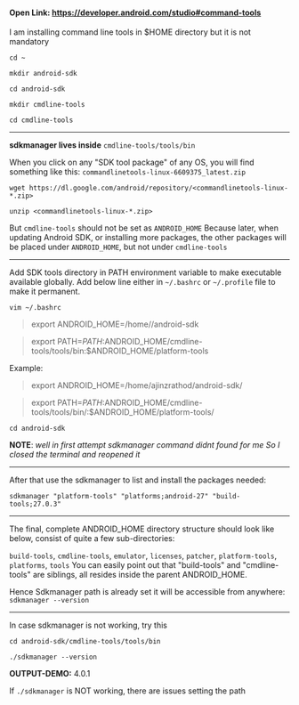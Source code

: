 #### Open Link: https://developer.android.com/studio#command-tools

I am installing command line tools in $HOME directory but it is not mandatory

`cd ~`

`mkdir android-sdk`

`cd android-sdk`

`mkdir cmdline-tools`

`cd cmdline-tools`

---------------------------
**sdkmanager lives inside** `cmdline-tools/tools/bin`


When you click on any "SDK tool package" of any OS,
you will find something like this:
`commandlinetools-linux-6609375_latest.zip`

`wget https://dl.google.com/android/repository/<commandlinetools-linux-*.zip>`

`unzip <commandlinetools-linux-*.zip>`


But `cmdline-tools` should not be set as `ANDROID_HOME`
Because later, when updating Android SDK, or installing more packages,
the other packages will be placed under `ANDROID_HOME`, but not under `cmdline-tools`


---------------------------
Add SDK tools directory in PATH environment variable to make executable available globally.
Add below line either in `~/.bashrc` or `~/.profile` file to make it permanent.


`vim ~/.bashrc`

> export ANDROID_HOME=/home/<user>/android-sdk

> export PATH=${PATH}:$ANDROID_HOME/cmdline-tools/tools/bin:$ANDROID_HOME/platform-tools

Example:
> export ANDROID_HOME=/home/ajinzrathod/android-sdk/

> export PATH=${PATH}:$ANDROID_HOME/cmdline-tools/tools/bin/:$ANDROID_HOME/platform-tools/

`cd android-sdk`

**NOTE**: _well in first attempt sdkmanager command didnt found for me 
So I closed the terminal and reopened it_


------------------------------
After that use the sdkmanager to list and install the packages needed:

`sdkmanager "platform-tools" "platforms;android-27" "build-tools;27.0.3"`

-----------------------------
The final, complete ANDROID_HOME directory structure should look like below,
consist of quite a few sub-directories: 

`build-tools`, `cmdline-tools`, `emulator`, `licenses`, `patcher`, `platform-tools`, `platforms`, `tools`
You can easily point out that "build-tools" and "cmdline-tools" are siblings,
all resides inside the parent ANDROID_HOME.

Hence Sdkmanager path is already set it will be accessible from anywhere:
`sdkmanager --version`

-------------------------------
In case sdkmanager is not working, try this

`cd android-sdk/cmdline-tools/tools/bin`

`./sdkmanager --version`

**OUTPUT-DEMO:** 
4.0.1

If `./sdkmanager` is NOT working, there are issues setting the path
